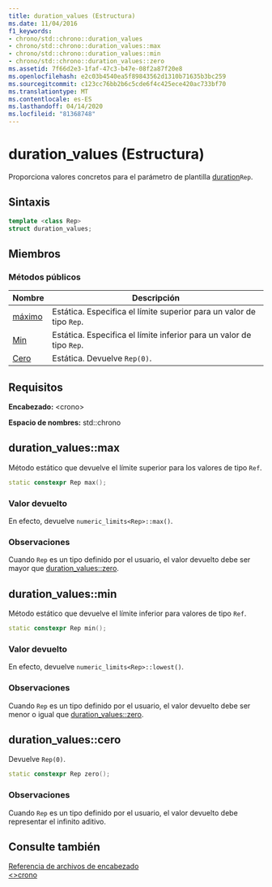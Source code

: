 ```yaml
---
title: duration_values (Estructura)
ms.date: 11/04/2016
f1_keywords:
- chrono/std::chrono::duration_values
- chrono/std::chrono::duration_values::max
- chrono/std::chrono::duration_values::min
- chrono/std::chrono::duration_values::zero
ms.assetid: 7f66d2e3-1faf-47c3-b47e-08f2a87f20e8
ms.openlocfilehash: e2c03b4540ea5f89843562d1310b71635b3bc259
ms.sourcegitcommit: c123cc76bb2b6c5cde6f4c425ece420ac733bf70
ms.translationtype: MT
ms.contentlocale: es-ES
ms.lasthandoff: 04/14/2020
ms.locfileid: "81368748"
---
```

# <a name="duration_values-structure"></a>duration_values (Estructura)

Proporciona valores concretos para el parámetro de plantilla [duration](../standard-library/duration-class.md)`Rep`.

## <a name="syntax"></a>Sintaxis

```cpp
template <class Rep>
struct duration_values;
```

## <a name="members"></a>Miembros

### <a name="public-methods"></a>Métodos públicos

|Nombre|Descripción|
|----------|-----------------|
|[máximo](#max)|Estática. Especifica el límite superior para un valor de tipo `Rep`.|
|[Min](#min)|Estática. Especifica el límite inferior para un valor de tipo `Rep`.|
|[Cero](#zero)|Estática. Devuelve `Rep(0)`.|

## <a name="requirements"></a>Requisitos

**Encabezado:** \<crono>

**Espacio de nombres:** std::chrono

## <a name="duration_valuesmax"></a><a name="max"></a>duration_values::max

Método estático que devuelve el límite superior para los valores de tipo `Ref`.

```cpp
static constexpr Rep max();
```

### <a name="return-value"></a>Valor devuelto

En efecto, devuelve `numeric_limits<Rep>::max()`.

### <a name="remarks"></a>Observaciones

Cuando `Rep` es un tipo definido por el usuario, el valor devuelto debe ser mayor que [duration_values::zero](#zero).

## <a name="duration_valuesmin"></a><a name="min"></a>duration_values::min

Método estático que devuelve el límite inferior para valores de tipo `Ref`.

```cpp
static constexpr Rep min();
```

### <a name="return-value"></a>Valor devuelto

En efecto, devuelve `numeric_limits<Rep>::lowest()`.

### <a name="remarks"></a>Observaciones

Cuando `Rep` es un tipo definido por el usuario, el valor devuelto debe ser menor o igual que [duration_values::zero](#zero).

## <a name="duration_valueszero"></a><a name="zero"></a>duration_values::cero

Devuelve `Rep(0)`.

```cpp
static constexpr Rep zero();
```

### <a name="remarks"></a>Observaciones

Cuando `Rep` es un tipo definido por el usuario, el valor devuelto debe representar el infinito aditivo.

## <a name="see-also"></a>Consulte también

[Referencia de archivos de encabezado](../standard-library/cpp-standard-library-header-files.md)\
[\<>crono](../standard-library/chrono.md)
